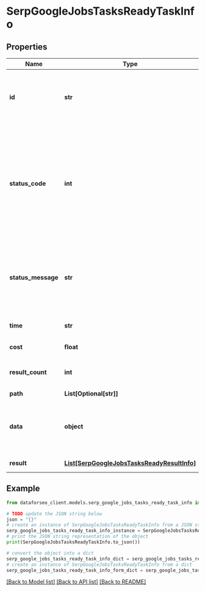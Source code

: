 # SerpGoogleJobsTasksReadyTaskInfo


## Properties

Name | Type | Description | Notes
------------ | ------------- | ------------- | -------------
**id** | **str** | task identifier unique task identifier in our system in the UUID format | [optional] 
**status_code** | **int** | status code of the task generated by DataForSEO, can be within the following range: 10000-60000 you can find the full list of the response codes here | [optional] 
**status_message** | **str** | informational message of the task you can find the full list of general informational messages here | [optional] 
**time** | **str** | execution time, seconds | [optional] 
**cost** | **float** | total tasks cost, USD | [optional] 
**result_count** | **int** | number of elements in the result array | [optional] 
**path** | **List[Optional[str]]** | URL path | [optional] 
**data** | **object** | contains the same parameters that you specified in the POST request | [optional] 
**result** | [**List[SerpGoogleJobsTasksReadyResultInfo]**](SerpGoogleJobsTasksReadyResultInfo.md) | array of results | [optional] 

## Example

```python
from dataforseo_client.models.serp_google_jobs_tasks_ready_task_info import SerpGoogleJobsTasksReadyTaskInfo

# TODO update the JSON string below
json = "{}"
# create an instance of SerpGoogleJobsTasksReadyTaskInfo from a JSON string
serp_google_jobs_tasks_ready_task_info_instance = SerpGoogleJobsTasksReadyTaskInfo.from_json(json)
# print the JSON string representation of the object
print(SerpGoogleJobsTasksReadyTaskInfo.to_json())

# convert the object into a dict
serp_google_jobs_tasks_ready_task_info_dict = serp_google_jobs_tasks_ready_task_info_instance.to_dict()
# create an instance of SerpGoogleJobsTasksReadyTaskInfo from a dict
serp_google_jobs_tasks_ready_task_info_form_dict = serp_google_jobs_tasks_ready_task_info.from_dict(serp_google_jobs_tasks_ready_task_info_dict)
```
[[Back to Model list]](../README.md#documentation-for-models) [[Back to API list]](../README.md#documentation-for-api-endpoints) [[Back to README]](../README.md)


